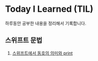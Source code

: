 # Today I Learned (TIL)

하루동안 공부한 내용을 정리해서 기록합니다.


## 스위프트 문법
1. [스위프트에서 동호의 의미와 print](#스위프트에서-동호의-의미와-print)
